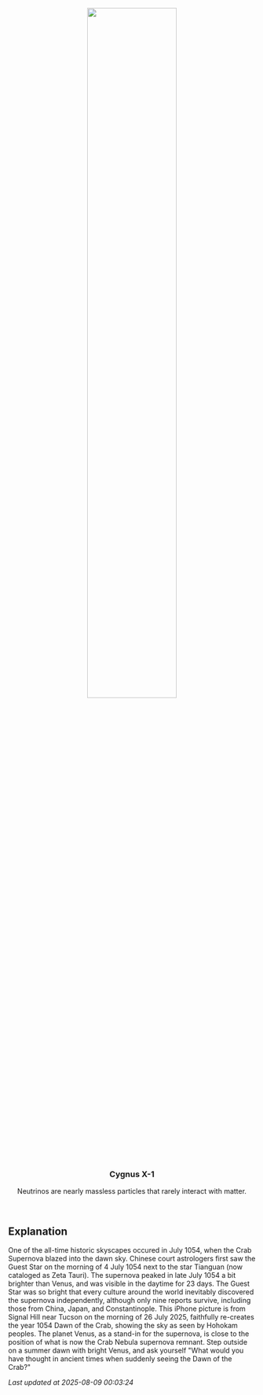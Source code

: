 <p align='center'>
    <img src='https://apod.nasa.gov/apod/image/2508/CrabRecreation_2_1054Sky1024.jpg' width='60%' />
    <h3 align="center">Cygnus X-1</h3>
    <p align="center">Neutrinos are nearly massless particles that rarely interact with matter.</p>
</p>
<br/>

Explanation
--
One of the all-time historic skyscapes occured in July 1054, when the Crab Supernova blazed into the dawn sky. Chinese court astrologers first saw the Guest Star on the morning of 4 July 1054 next to the star Tianguan (now cataloged as Zeta Tauri). The supernova peaked in late July 1054 a bit brighter than Venus, and was visible in the daytime for 23 days. The Guest Star was so bright that every culture around the world inevitably discovered the supernova independently, although only nine reports survive, including those from China, Japan, and Constantinople. This iPhone picture is from Signal Hill near Tucson on the morning of 26 July 2025, faithfully re-creates the year 1054 Dawn of the Crab, showing the sky as seen by Hohokam peoples. The planet Venus, as a stand-in for the supernova, is close to the position of what is now the Crab Nebula supernova remnant. Step outside on a summer dawn with bright Venus, and ask yourself "What would you have thought in ancient times when suddenly seeing the Dawn of the Crab?"


*Last updated at 2025-08-09 00:03:24*
